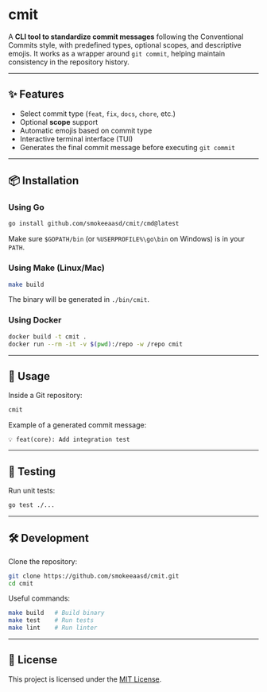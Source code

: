 # cmit

A **CLI tool to standardize commit messages** following the Conventional Commits style, with predefined types, optional scopes, and descriptive emojis. It works as a wrapper around `git commit`, helping maintain consistency in the repository history.

---

## ✨ Features

* Select commit type (`feat`, `fix`, `docs`, `chore`, etc.)
* Optional **scope** support
* Automatic emojis based on commit type
* Interactive terminal interface (TUI)
* Generates the final commit message before executing `git commit`

---

## 📦 Installation

### Using Go

```sh
go install github.com/smokeeaasd/cmit/cmd@latest
```

Make sure `$GOPATH/bin` (or `%USERPROFILE%\go\bin` on Windows) is in your `PATH`.

### Using Make (Linux/Mac)

```sh
make build
```

The binary will be generated in `./bin/cmit`.

### Using Docker

```sh
docker build -t cmit .
docker run --rm -it -v $(pwd):/repo -w /repo cmit
```

---

## 🚀 Usage

Inside a Git repository:

```sh
cmit
```

Example of a generated commit message:

```
💡 feat(core): Add integration test
```

---

## 🧪 Testing

Run unit tests:

```sh
go test ./...
```

---

## 🛠 Development

Clone the repository:

```sh
git clone https://github.com/smokeeaasd/cmit.git
cd cmit
```

Useful commands:

```sh
make build   # Build binary
make test    # Run tests
make lint    # Run linter
```

---

## 📄 License

This project is licensed under the [MIT License](LICENSE).
